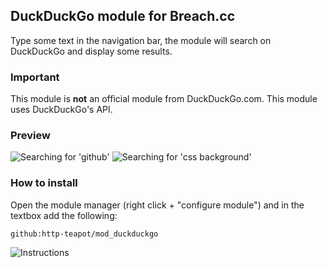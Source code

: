 DuckDuckGo module for Breach.cc
--------------

Type some text in the navigation bar, the module will search on DuckDuckGo and display some results.

### Important
This module is **not** an official module from DuckDuckGo.com.
This module uses DuckDuckGo's API.

### Preview
![Searching for 'github'](https://cloud.githubusercontent.com/assets/1534519/3639605/80c65914-1082-11e4-9e68-b928d0a9d8b3.png)
![Searching for 'css background'](https://cloud.githubusercontent.com/assets/1534519/3639611/9f1de88c-1082-11e4-9203-e273359b60f5.png)

### How to install
Open the module manager (right click + "configure module") and in the textbox add the following:

```
github:http-teapot/mod_duckduckgo
````

![Instructions](https://cloud.githubusercontent.com/assets/1534519/3639622/2f45349c-1083-11e4-91cf-dcd64a7030ef.png)
